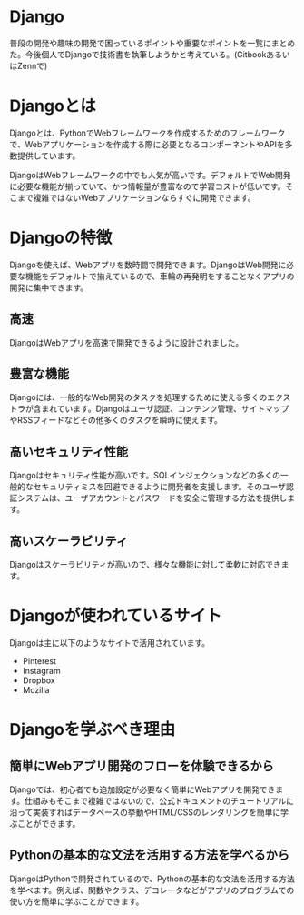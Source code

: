 # Django

普段の開発や趣味の開発で困っているポイントや重要なポイントを一覧にまとめた。今後個人でDjangoで技術書を執筆しようかと考えている。(GitbookあるいはZennで)

# Djangoとは

Djangoとは、PythonでWebフレームワークを作成するためのフレームワークで、Webアプリケーションを作成する際に必要となるコンポーネントやAPIを多数提供しています。

DjangoはWebフレームワークの中でも人気が高いです。デフォルトでWeb開発に必要な機能が揃っていて、かつ情報量が豊富なので学習コストが低いです。そこまで複雑ではないWebアプリケーションならすぐに開発できます。

# Djangoの特徴

Djangoを使えば、Webアプリを数時間で開発できます。DjangoはWeb開発に必要な機能をデフォルトで揃えているので、車輪の再発明をすることなくアプリの開発に集中できます。

## 高速

DjangoはWebアプリを高速で開発できるように設計されました。

## 豊富な機能

Djangoには、一般的なWeb開発のタスクを処理するために使える多くのエクストラが含まれています。Djangoはユーザ認証、コンテンツ管理、サイトマップやRSSフィードなどその他多くのタスクを瞬時に使えます。

## 高いセキュリティ性能

Djangoはセキュリティ性能が高いです。SQLインジェクションなどの多くの一般的なセキュリティミスを回避できるように開発者を支援します。そのユーザ認証システムは、ユーザアカウントとパスワードを安全に管理する方法を提供します。

## 高いスケーラビリティ

Djangoはスケーラビリティが高いので、様々な機能に対して柔軟に対応できます。

# Djangoが使われているサイト

Djangoは主に以下のようなサイトで活用されています。

* Pinterest
* Instagram
* Dropbox
* Mozilla

# Djangoを学ぶべき理由

## 簡単にWebアプリ開発のフローを体験できるから

Djangoでは、初心者でも追加設定が必要なく簡単にWebアプリを開発できます。仕組みもそこまで複雑ではないので、公式ドキュメントのチュートリアルに沿って実装すればデータベースの挙動やHTML/CSSのレンダリングを簡単に学ぶことができます。

## Pythonの基本的な文法を活用する方法を学べるから

DjangoはPythonで開発されているので、Pythonの基本的な文法を活用する方法を学べます。例えば、関数やクラス、デコレータなどがアプリのプログラムでの使い方を簡単に学ぶことができます。
